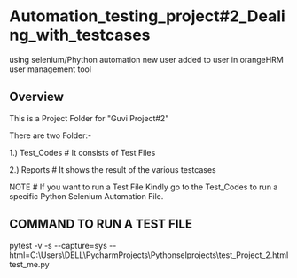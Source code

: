 # Automation_testing_project#2_Dealing_with_testcases
using selenium/Phython automation new user added to user in orangeHRM user management tool

Overview
---

This is a Project Folder for "Guvi Project#2"

There are two Folder:-

1.) Test_Codes # It consists of Test Files

2.) Reports # It shows the result of the various testcases

NOTE # If you want to run a Test File Kindly go to the Test_Codes to run a specific Python Selenium Automation File.


COMMAND TO RUN A TEST FILE
--------------------------

pytest -v -s --capture=sys --html=C:\Users\DELL\PycharmProjects\Pythonselprojects\test_Project_2.html test_me.py